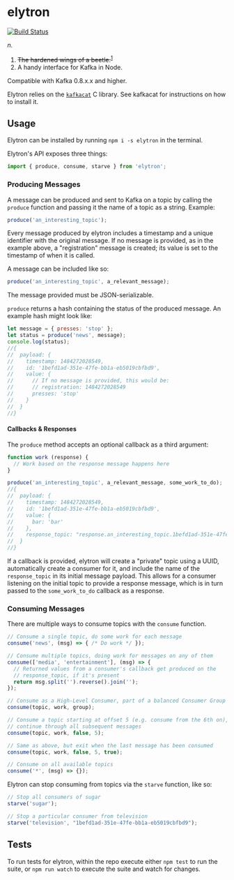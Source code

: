# elytron
[![Build Status](https://travis-ci.org/StrictlySkyler/elytron.svg?branch=master)](https://travis-ci.org/StrictlySkyler/elytron)

_n._

1. ~~The hardened wings of a beetle.~~<sup>[1](https://en.wikipedia.org/wiki/The_Metamorphosis)</sup>
2. A handy interface for Kafka in Node.

Compatible with Kafka 0.8.x.x and higher.

Elytron relies on the [`kafkacat`](https://github.com/edenhill/kafkacat) C library.  See kafkacat for instructions on how to install it.

## Usage

Elytron can be installed by running `npm i -s elytron` in the terminal.

Elytron's API exposes three things:

```javascript
import { produce, consume, starve } from 'elytron';
```

### Producing Messages
A message can be produced and sent to Kafka on a topic by calling the `produce` function and passing it the name of a topic as a string.  Example:

```javascript
produce('an_interesting_topic');
```

Every message produced by elytron includes a timestamp and a unique identifier with the original message.  If no message is provided, as in the example above, a "registration" message is created; its value is set to the timestamp of when it is called.

A message can be included like so:

```javascript
produce('an_interesting_topic', a_relevant_message);
```

The message provided must be JSON-serializable.

`produce` returns a hash containing the status of the produced message.  An example hash might look like:
```javascript
let message = { presses: 'stop' };
let status = produce('news', message);
console.log(status);
//{
//  payload: {
//    timestamp: 1484272028549,
//    id: '1befd1ad-351e-47fe-bb1a-eb5019cbfbd9',
//    value: {
//      // If no message is provided, this would be:
//      // registration: 1484272028549
//      presses: 'stop'
//    }
//  }
//}
```

#### Callbacks & Responses

The `produce` method accepts an optional callback as a third argument:
```javascript
function work (response) {
  // Work based on the response message happens here
}

produce('an_interesting_topic', a_relevant_message, some_work_to_do);
//{
//  payload: {
//    timestamp: 1484272028549,
//    id: '1befd1ad-351e-47fe-bb1a-eb5019cbfbd9',
//    value: {
//      bar: 'bar'
//    },
//    response_topic: "response.an_interesting_topic.1befd1ad-351e-47fe-bb1a-eb5019cbfbd9"
//  }
//}
```

If a callback is provided, elytron will create a "private" topic using a UUID, automatically create a consumer for it, and include the name of the `response_topic` in its initial message payload.  This allows for a consumer listening on the initial topic to provide a response message, which is in turn passed to the `some_work_to_do` callback as a response.

### Consuming Messages

There are multiple ways to consume topics with the `consume` function.

```javascript
// Consume a single topic, do some work for each message
consume('news', (msg) => { /* Do work */ });

// Consume multiple topics, doing work for messages on any of them
consume(['media', 'entertainment'], (msg) => {
  // Returned values from a consumer's callback get produced on the
  // response_topic, if it's present
  return msg.split('').reverse().join('');
});

// Consume as a High-Level Consumer, part of a balanced Consumer Group
consume(topic, work, group);

// Consume a topic starting at offset 5 (e.g. consume from the 6th on), and
// continue through all subsequent messages
consume(topic, work, false, 5);

// Same as above, but exit when the last message has been consumed
consume(topic, work, false, 5, true);

// Consume on all available topics
consume('*', (msg) => {});
```

Elytron can stop consuming from topics via the `starve` function, like so:

```javascript
// Stop all consumers of sugar
starve('sugar');

// Stop a particular consumer from television
starve('television', "1befd1ad-351e-47fe-bb1a-eb5019cbfbd9");
```

## Tests

To run tests for elytron, within the repo execute either `npm test` to run the suite, or `npm run watch` to execute the suite and watch for changes.
